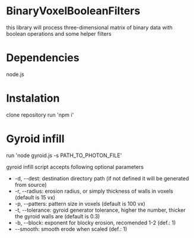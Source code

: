 # BinaryVoxelBooleanFilters
this library will process three-dimensional matrix of binary data with boolean operations and some helper filters

# Dependencies
node.js

# Instalation
clone repository
run 'npm i'

# Gyroid infill
run 'node gyroid.js -s PATH_TO_PHOTON_FILE'

gyroid infill script accepts following optional parameters
* -d, --dest:       destination directory path (if not defined it will be generated from source)
* -r, --radius:     erosion radius, or simply thickness of walls in voxels (default is 15 vx)
* -p, --patters:    pattern size in voxels (default is 100 vx)
* -t, --tolerance:  gyroid generator tolerance, higher the number, thicker the gyroid walls are (default is 0.3)
* -b, --block:      exponent for blocky erosion, recomended 1-2 (def.: 1)
* --smooth:         smooth erode when scaled (def.: 1)
